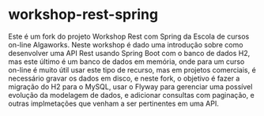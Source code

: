 # workshop-rest-spring

Este é um fork do projeto Workshop Rest com Spring da Escola de cursos on-line Algaworks. Neste workshop é dado uma introdução
sobre como desenvolver uma API Rest usando Spring Boot com o banco de dados H2, mas este último é um banco de dados em memória,
onde para um curso on-line é muito útil usar este tipo de recurso, mas em projetos comerciais, é necessário gravar os dados
em disco, e neste fork, o objetivo é fazer a migração do H2 para o MySQL, usar o Flyway para gerenciar uma possível evolução
da modelagem de dados, e adicionar consultas com paginação, e outras implmetações que venham a ser pertinentes em uma API.
